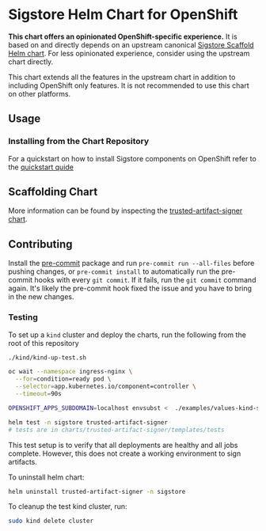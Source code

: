 # Sigstore Helm Chart for OpenShift

**This chart offers an opinionated OpenShift-specific experience.** It is based on and directly depends on an upstream canonical [Sigstore Scaffold Helm chart](https://github.com/sigstore/helm-charts/tree/main/charts/scaffold). For less opinionated experience, consider using the upstream chart directly.

This chart extends all the features in the upstream chart in addition to including OpenShift only features. It is not recommended to use this chart on other platforms.

## Usage

### Installing from the Chart Repository

For a quickstart on how to install Sigstore components on OpenShift refer to the
[quickstart quide](./quick-start-with-keycloak.md)

## Scaffolding Chart

More information can be found by inspecting the [trusted-artifact-signer chart](charts/trusted-artifact-signer).

## Contributing

Install the [pre-commit](https://pre-commit.com/) package and run `pre-commit run --all-files` before pushing changes, or `pre-commit install` to automatically run the pre-commit hooks with every `git commit`. If it fails,
run the `git commit` command again. It's likely the pre-commit hook fixed the issue and you have to bring in the new changes.

### Testing

To set up a `kind` cluster and deploy the charts, run the following from the root of this repository

```bash
./kind/kind-up-test.sh

oc wait --namespace ingress-nginx \
  --for=condition=ready pod \
  --selector=app.kubernetes.io/component=controller \
  --timeout=90s

OPENSHIFT_APPS_SUBDOMAIN=localhost envsubst <  ./examples/values-kind-sigstore.yaml | helm upgrade -i trusted-artifact-signer --debug ./charts/trusted-artifact-signer --wait --wait-for-jobs -n trusted-artifact-signer --create-namespace --values -

helm test -n sigstore trusted-artifact-signer
# tests are in charts/trusted-artifact-signer/templates/tests
```

This test setup is to verify that all deployments are healthy and all jobs complete. However, this does not create a working environment to sign artifacts.

To uninstall helm chart:

```bash
helm uninstall trusted-artifact-signer -n sigstore
```

To cleanup the test kind cluster, run:

```bash
sudo kind delete cluster
```

